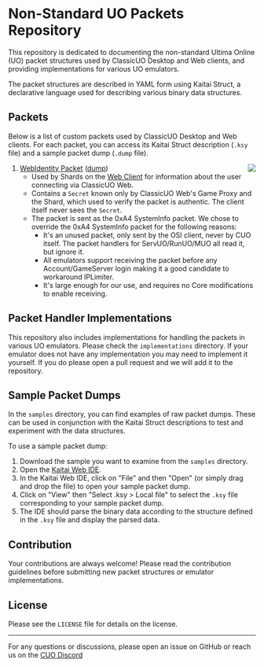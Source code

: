 # Non-Standard UO Packets Repository

This repository is dedicated to documenting the non-standard Ultima Online (UO) packet structures used by ClassicUO Desktop and Web clients, and providing implementations for various UO emulators.

The packet structures are described in YAML form using Kaitai Struct, a declarative language used for describing various binary data structures.

## Packets

Below is a list of custom packets used by ClassicUO Desktop and Web clients. For each packet, you can access its Kaitai Struct description (`.ksy` file) and a sample packet dump (`.dump` file).

1. [WebIdentity Packet](./WebIdentity.ksy) ([dump](./samples/WebIdentity.dump))
     <img align="right" src="https://github.com/ClassicUO/packets/assets/1094679/0e2a030c-1041-4286-95c4-da03b24ebcfc">
    - Used by Shards on the [Web Client](https://play.classicuo.org) for information about the user connecting via ClassicUO Web.
    - Contains a `Secret` known only by ClassicUO Web's Game Proxy and the Shard, which used to verify the packet is authentic. The client itself never sees the `Secret`.
    - The packet is sent as the 0xA4 SystemInfo packet. We chose to override the 0xA4 SystemInfo packet for the following reasons:
      - It's an unused packet, only sent by the OSI client, never by CUO itself. The packet handlers for ServUO/RunUO/MUO all read it, but ignore it.
      - All emulators support receiving the packet before any Account/GameServer login making it a good candidate to workaround IPLimiter.
      - It's large enough for our use, and requires no Core modifications to enable receiving.  

## Packet Handler Implementations

This repository also includes implementations for handling the packets in various UO emulators. Please check the `implementations` directory.
If your emulator does not have any implementation you may need to implement it yourself. If you do please open a pull request and we will add it to the repository.

## Sample Packet Dumps

In the `samples` directory, you can find examples of raw packet dumps. These can be used in conjunction with the Kaitai Struct descriptions to test and experiment with the data structures.

To use a sample packet dump:

1. Download the sample you want to examine from the `samples` directory.
2. Open the [Kaitai Web IDE](https://ide.kaitai.io/).
3. In the Kaitai Web IDE, click on "File" and then "Open" (or simply drag and drop the file) to open your sample packet dump.
4. Click on "View" then "Select .ksy > Local file" to select the `.ksy` file corresponding to your sample packet dump.
5. The IDE should parse the binary data according to the structure defined in the `.ksy` file and display the parsed data.

## Contribution

Your contributions are always welcome! Please read the contribution guidelines before submitting new packet structures or emulator implementations.

## License

Please see the `LICENSE` file for details on the license.

---

For any questions or discussions, please open an issue on GitHub or reach us on the [CUO Discord](https://discord.gg/VdyCpjQ)

